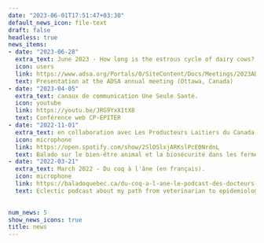 ```yaml
---
date: "2023-06-01T17:51:47+03:30"
default_news_icon: file-text
draft: false
headless: true
news_items:
- date: "2023-06-28"
  extra_text: June 2023 - How long is the estrous cycle of dairy cows?
  icon: users
  link: https://www.adsa.org/Portals/0/SiteContent/Docs/Meetings/2023ADSA/2023_ADSA_Program.pdf
  text: Presentation at the ADSA annual meeting (Ottawa, Canada)
- date: "2023-04-05"
  extra_text: canaux de communication Une Seule Santé.
  icon: youtube
  link: https://youtu.be/JRG9YxX1tX8
  text: Conférence web CP-EPITER
- date: "2022-11-01"
  extra_text: en collaboration avec Les Producteurs Laitiers du Canada.
  icon: microphone
  link: https://open.spotify.com/show/2SlOSlxjARKslPcE0NrdnL
  text: Balado sur le bien-être animal et la biosécurité dans les fermes laitières
- date: "2022-03-21"
  extra_text: March 2022 - Du coq à l'âne (en français).
  icon: microphone
  link: https://baladoquebec.ca/du-coq-a-l-ane-le-podcast-des-docteurs-embetants/episode-12-dre-jose-denis-robichaud-veterinaire-vaches-vent-vagues-van-life-voila
  text: Eclectic podcast about my path from veterinarian to epidemiologist

  
num_news: 5
show_news_icons: true
title: news
---
```

